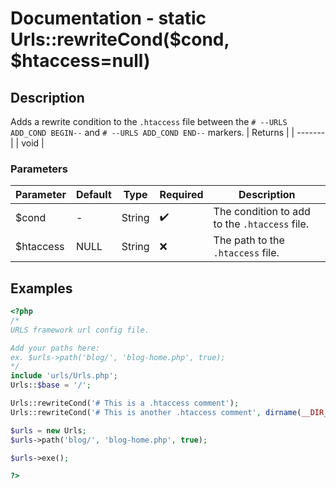 # Documentation - static Urls::rewriteCond($cond, $htaccess=null)
## Description
Adds a rewrite condition to the `.htaccess` file between the `# --URLS ADD_COND BEGIN--` and `# --URLS ADD_COND END--` markers.
| Returns |
| ------- |
|  void   |

### Parameters
| Parameter | Default |  Type  |      Required      | Description |
| --------- | ------- | ------ | ------------------ | ----------- |
|   $cond   | -       | String | :heavy_check_mark: | The condition to add to the `.htaccess` file. |
| $htaccess | NULL    | String | :x:                | The path to the `.htaccess` file. |
## Examples
```PHP
<?php
/*
URLS framework url config file.

Add your paths here:
ex. $urls->path('blog/', 'blog-home.php', true);
*/
include 'urls/Urls.php';
Urls::$base = '/';

Urls::rewriteCond('# This is a .htaccess comment');
Urls::rewriteCond('# This is another .htaccess comment', dirname(__DIR__, 1).'\.htaccess');

$urls = new Urls;
$urls->path('blog/', 'blog-home.php', true);

$urls->exe();

?>
```
